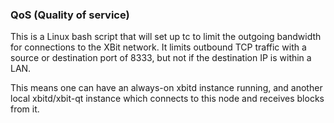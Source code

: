 ### QoS (Quality of service) ###

This is a Linux bash script that will set up tc to limit the outgoing bandwidth for connections to the XBit network. It limits outbound TCP traffic with a source or destination port of 8333, but not if the destination IP is within a LAN.

This means one can have an always-on xbitd instance running, and another local xbitd/xbit-qt instance which connects to this node and receives blocks from it.
